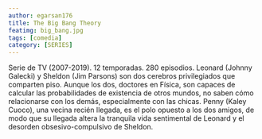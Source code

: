 ```yaml
---
author: egarsan176
title: The Big Bang Theory
featimg: big_bang.jpg
tags: [comedia]
category: [SERIES]
---
```

Serie de TV (2007-2019). 12 temporadas. 280 episodios. Leonard (Johnny Galecki) y Sheldon (Jim Parsons) son dos cerebros privilegiados que comparten piso. Aunque los dos, doctores en Física, son capaces de calcular las probabilidades de existencia de otros mundos, no saben cómo relacionarse con los demás, especialmente con las chicas. Penny (Kaley Cuoco), una vecina recién llegada, es el polo opuesto a los dos amigos, de modo que su llegada altera la tranquila vida sentimental de Leonard y el desorden obsesivo-compulsivo de Sheldon. 
